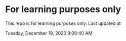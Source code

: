 # For learning purposes only
This repo is for learning purposes only.
Last updated at

Tuesday, December 19, 2023 9:00:40 AM

